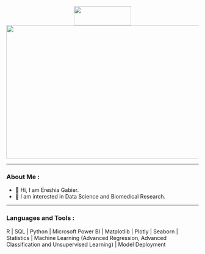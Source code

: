 <div id="header" align="center">
  <img src="https://media.giphy.com/media/Qo2dupDib32rkTY4hX/giphy.gif" width="150" height="50"/>
</div>

<div id="banner" align="center">
  <img src="https://media.giphy.com/media/l378c04F2fjeZ7vH2/giphy.gif" width="900" height="350"/>
</div>



---

### About Me :
- :wave: Hi, I am Ereshia Gabier.
- :seedling: I am interested in Data Science and Biomedical Research.
---

### Languages and Tools :
R | SQL | Python | Microsoft Power BI | Matplotlib | Plotly | Seaborn | Statistics | Machine Learning (Advanced Regression, Advanced Classification and Unsupervised Learning) | Model Deployment 


